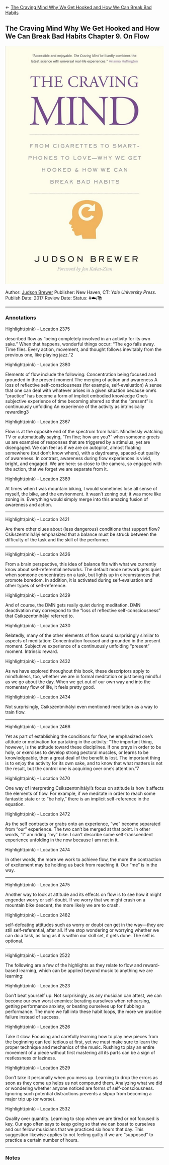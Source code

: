\<- [The Craving Mind Why We Get Hooked and How We Can Break Bad Habits](The%20Craving%20Mind%20Why%20We%20Get%20Hooked%20and%20How%20We%20Can%20Break%20Bad%20Habits.md)

## The Craving Mind Why We Get Hooked and How We Can Break Bad Habits Chapter 9. On Flow

[ ![150](%E2%9A%99%EF%B8%8F%20Tools/%F0%9F%93%B8%20Images/FFC105C3-83E4-4211-8E94-07F846D8B3FE.jpeg) ](https://www.amazon.com/Craving-Mind-Cigarettes-Smartphones-Hooked/dp/0300234368/ref=mp_s_a_1_1?crid=2XQPUURKEFXHE&keywords=the+craving+mind&qid=1658630107&sprefix=the+craving+%2Caps%2C163&sr=8-1)

Author: [Judson Brewer]()
Publisher: New Haven, CT: *Yale University Press*.
Publish Date: 2017
Review Date:
Status: #☁️/📚 

---

### Annotations

Highlight(pink) - Location 2375

described flow as “being completely involved in an activity for its own sake.” When that happens, wonderful things occur: “The ego falls away. Time flies. Every action, movement, and thought follows inevitably from the previous one, like playing jazz.”2

Highlight(pink) - Location 2380

Elements of flow include the following: Concentration being focused and grounded in the present moment The merging of action and awareness A loss of reflective self-consciousness (for example, self-evaluation) A sense that one can deal with whatever arises in a given situation because one’s “practice” has become a form of implicit embodied knowledge One’s subjective experience of time becoming altered so that the “present” is continuously unfolding An experience of the activity as intrinsically rewarding3

Highlight(pink) - Location 2367

Flow is at the opposite end of the spectrum from habit. Mindlessly watching TV or automatically saying, “I’m fine; how are you?” when someone greets us are examples of responses that are triggered by a stimulus, yet are disengaged. We can feel as if we are on autopilot, almost floating somewhere (but don’t know where), with a daydreamy, spaced-out quality of awareness. In contrast, awareness during flow experiences is vivid, bright, and engaged. We are here: so close to the camera, so engaged with the action, that we forget we are separate from it.

Highlight(pink) - Location 2389

At times when I was mountain biking, I would sometimes lose all sense of myself, the bike, and the environment. It wasn’t zoning out; it was more like zoning in. Everything would simply merge into this amazing fusion of awareness and action. 

---

Highlight(pink) - Location 2421

Are there other clues about (less dangerous) conditions that support flow? Csíkszentmihályi emphasized that a balance must be struck between the difficulty of the task and the skill of the performer.

---

Highlight(pink) - Location 2426

From a brain perspective, this idea of balance fits with what we currently know about self-referential networks. The default mode network gets quiet when someone concentrates on a task, but lights up in circumstances that promote boredom. In addition, it is activated during self-evaluation and other types of self-reference.

Highlight(pink) - Location 2429

And of course, the DMN gets really quiet during meditation. DMN deactivation may correspond to the “loss of reflective self-consciousness” that Csíkszentmihályi referred to.

Highlight(pink) - Location 2430

Relatedly, many of the other elements of flow sound surprisingly similar to aspects of meditation: Concentration focused and grounded in the present moment. Subjective experience of a continuously unfolding “present” moment. Intrinsic reward.

Highlight(pink) - Location 2432

As we have explored throughout this book, these descriptors apply to mindfulness, too, whether we are in formal meditation or just being mindful as we go about the day. When we get out of our own way and into the momentary flow of life, it feels pretty good.

Highlight(pink) - Location 2434

Not surprisingly, Csíkszentmihályi even mentioned meditation as a way to train flow.

---

Highlight(pink) - Location 2466

Yet as part of establishing the conditions for flow, he emphasized one’s attitude or motivation for partaking in the activity: “The important thing, however, is the attitude toward these disciplines. If one prays in order to be holy, or exercises to develop strong pectoral muscles, or learns to be knowledgeable, then a great deal of the benefit is lost. The important thing is to enjoy the activity for its own sake, and to know that what matters is not the result, but the control one is acquiring over one’s attention.”7

Highlight(pink) - Location 2470

One way of interpreting Csíkszentmihályi’s focus on attitude is how it affects the elements of flow. For example, if we meditate in order to reach some fantastic state or to “be holy,” there is an implicit self-reference in the equation.

Highlight(pink) - Location 2472

As the self contracts or grabs onto an experience, “we” become separated from “our” experience. The two can’t be merged at that point. In other words, “I” am riding “my” bike. I can’t describe some self-transcendent experience unfolding in the now because I am not in it.

Highlight(pink) - Location 2474

In other words, the more we work to achieve flow, the more the contraction of excitement may be holding us back from reaching it. Our “me” is in the way.

---

Highlight(pink) - Location 2475

Another way to look at attitude and its effects on flow is to see how it might engender worry or self-doubt. If we worry that we might crash on a mountain bike descent, the more likely we are to crash. 

Highlight(pink) - Location 2482

self-defeating attitudes such as worry or doubt can get in the way—they are still self-referential, after all. If we stop wondering or worrying whether we can do a task, as long as it is within our skill set, it gets done. The self is optional.

---

Highlight(pink) - Location 2522

The following are a few of the highlights as they relate to flow and reward-based learning, which can be applied beyond music to anything we are learning:

Highlight(pink) - Location 2523

Don’t beat yourself up. Not surprisingly, as any musician can attest, we can become our own worst enemies: berating ourselves when rehearsing, getting performance anxiety, or beating ourselves up for flubbing a performance. The more we fall into these habit loops, the more we practice failure instead of success.

Highlight(pink) - Location 2526

Take it slow. Focusing and carefully learning how to play new pieces from the beginning can feel tedious at first, yet we must make sure to learn the proper technique and mechanics of the music. Rushing to play an entire movement of a piece without first mastering all its parts can be a sign of restlessness or laziness.

Highlight(pink) - Location 2529

Don’t take it personally when you mess up. Learning to drop the errors as soon as they come up helps us not compound them. Analyzing what we did or wondering whether anyone noticed are forms of self-consciousness. Ignoring such potential distractions prevents a slipup from becoming a major trip up (or worse).

Highlight(pink) - Location 2532

Quality over quantity. Learning to stop when we are tired or not focused is key. Our ego often says to keep going so that we can boast to ourselves and our fellow musicians that we practiced six hours that day. This suggestion likewise applies to not feeling guilty if we are “supposed” to practice a certain number of hours.

---

### Notes
